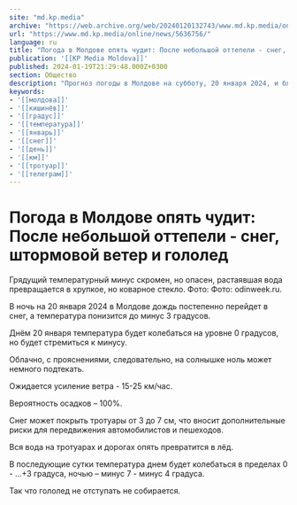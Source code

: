 ```yaml
---
site: "md.kp.media"
archive: "https://web.archive.org/web/20240120132743/www.md.kp.media/online/news/5636756/"
url: "https://www.md.kp.media/online/news/5636756/"
language: ru
title: "Погода в Молдове опять чудит: После небольшой оттепели - снег, штормовой ветер и гололед"
publication: '[[KP Media Moldova]]'
published: 2024-01-19T21:29:48.000Z+0300
section: Общество
description: "Прогноз погоды в Молдове на субботу, 20 января 2024, и ближайшие дни"
keywords:
- '[[молдова]]'
- '[[кишинёв]]'
- '[[градус]]'
- '[[температура]]'
- '[[январь]]'
- '[[снег]]'
- '[[день]]'
- '[[км]]'
- '[[тротуар]]'
- '[[телеграм]]'
---
```


# Погода в Молдове опять чудит: После небольшой оттепели - снег, штормовой ветер и гололед

Грядущий температурный минус скромен, но опасен, растаявшая вода превращается в хрупкое, но коварное стекло. Фото: Фото: odinweek.ru.

В ночь на 20 января 2024 в Молдове дождь постепенно перейдет в снег, а температура понизится до минус 3 градусов.

Днём 20 января температура будет колебаться на уровне 0 градусов, но будет стремиться к минусу.

Облачно, с прояснениями, следовательно, на солнышке ноль может немного подтекать.

Ожидается усиление ветра - 15-25 км/час.

Вероятность осадков – 100%.

Снег может покрыть тротуары от 3 до 7 см, что вносит дополнительные риски для передвижения автомобилистов и пешеходов.

Вся вода на тротуарах и дорогах опять превратится в лёд.

В последующие сутки температура днем будет колебаться в пределах 0 - ...+3 градуса, ночью – минус 7 - минус 4 градуса.

Так что гололед не отступать не собирается.